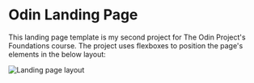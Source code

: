# Odin Landing Page

This landing page template is my second project for The Odin Project's
Foundations course. The project uses flexboxes to position the page's elements
in the below layout:

![Landing page layout](https://cdn.statically.io/gh/TheOdinProject/curriculum/main/foundations/html_css/project/odin-project.png)
